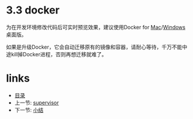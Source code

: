 # 3.3 docker

为在开发环境修改代码后可实时预览效果，建议使用Docker for [Mac](https://download.docker.com/mac/stable/Docker.dmg)/[Windows](https://download.docker.com/win/stable/InstallDocker.msi)桌面版。

如果是升级Docker，它会自动迁移原有的镜像和容器，请耐心等待，千万不能中途kill掉Docker进程，否则再想迁移就难了。

# links
  * [目录](<preface-目录.md>)
  * 上一节: [supervisor](<03.2-运行代码.md>)
  * 下一节: [小结](<03.4-小结.md>)